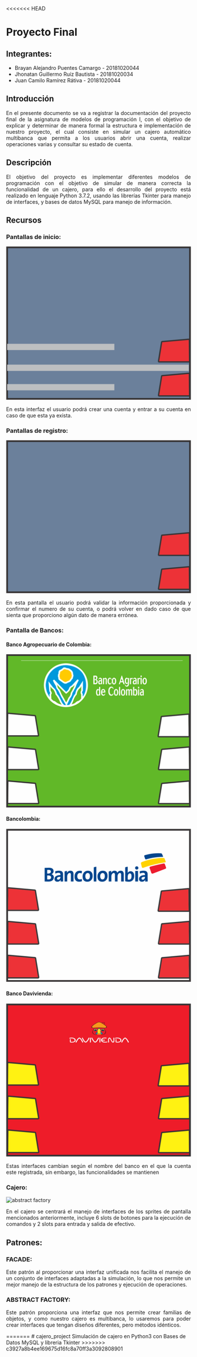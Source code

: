<<<<<<< HEAD
# Proyecto Final

## Integrantes:

- Brayan Alejandro Puentes Camargo  - 20181020044
- Jhonatan Guillermo Ruíz Bautista  - 20181020034
- Juan Camilo Ramírez Rátiva        - 20181020044

## Introducción

<p align= "Justify"> En el presente documento se va a registrar la documentación del proyecto final de la asignatura de modelos de programación I, con el objetivo de explicar y determinar de manera formal la estructura e implementación de nuestro proyecto, el cual consiste en simular un cajero automático multibanca que permita a los usuarios abrir una cuenta, realizar operaciones varias y consultar su estado de cuenta. </p>

## Descripción

<p align= "Justify"> El objetivo del proyecto es implementar diferentes modelos de programación con el objetivo de simular de manera correcta la funcionalidad de un cajero, para ello el desarrollo del proyecto está realizado en lenguaje Python 3.7.2, usando las librerías Tkinter para manejo de interfaces, y bases de datos MySQL para manejo de información. </p>

## Recursos

### Pantallas de inicio:

![abstract factory](Sprites/Pantalla/0.png)

<p align= "Justify"> En esta interfaz el usuario podrá crear una cuenta y entrar a su cuenta en caso de que esta ya exista. </p>

### Pantallas de registro:

![abstract factory](Sprites/Pantalla/1.png)

<p align= "Justify"> En esta pantalla el usuario podrá validar la información proporcionada y confirmar el numero de su cuenta, o podrá volver en dado caso de que sienta que proporciono algún dato de manera errónea. </p>

### Pantalla de Bancos:

#### Banco Agropecuario de Colombia:

![abstract factory](Sprites/Pantalla/Agrario.png)

#### Bancolombia:

![abstract factory](Sprites/Pantalla/Bancolombia.png)

#### Banco Davivienda:

![abstract factory](Sprites/Pantalla/Davivienda.png)

<p align= "Justify"> Estas interfaces cambian según el nombre del banco en el que la cuenta este registrada, sin embargo, las funcionalidades se mantienen </p>

### Cajero:

![abstract factory](Sprites/Cajero/DiseñoSprites.png)

<p align= "Justify"> En el cajero se centrará el manejo de interfaces de los sprites de pantalla mencionados anteriormente, incluye 6 slots de botones para la ejecución de comandos y 2 slots para entrada y salida de efectivo. </p>

## Patrones:

### FACADE:

<p align= "Justify"> Este patrón al proporcionar una interfaz unificada nos facilita el manejo de un conjunto de interfaces adaptadas a la simulación, lo que nos permite un mejor manejo de la estructura de los patrones y ejecución de operaciones. </p>

### ABSTRACT FACTORY:

<p align= "Justify"> Este patrón proporciona una interfaz que nos permite crear familias de objetos, y como nuestro cajero es multibanca, lo usaremos para poder crear interfaces que tengan diseños diferentes, pero métodos idénticos. </p>
=======
# cajero_project
Simulación de cajero en Python3 con Bases de Datos MySQL y libreria Tkinter
>>>>>>> c3927a8b4ee169675d16fc8a70ff3a3092808901
